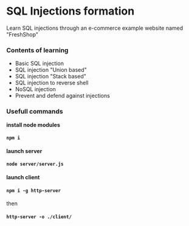 # SQL Injections formation

Learn SQL injections through an e-commerce example website named "FreshShop"

### Contents of learning
- Basic SQL injection
- SQL injection "Union based"
- SQL injection "Stack based"
- SQL injection to reverse shell
- NoSQL injection
- Prevent and defend against injections

### Usefull commands

**install node modules**
#### `npm i`

**launch server**
#### `node server/server.js`

**launch client**
#### `npm i -g http-server`
then 
#### `http-server -o ./client/`